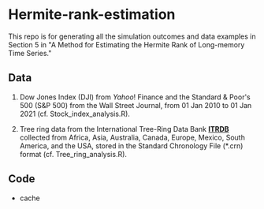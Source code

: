 # Hermite-rank-estimation

This repo is for generating all the simulation outcomes and data examples in Section 5 in "A Method for Estimating the Hermite Rank of Long-memory Time Series."

## Data

1) Dow Jones Index (DJI) from $Yahoo!$ Finance and the Standard & Poor's 500 (S&P 500) from the Wall Street Journal, from 01 Jan 2010 to 01 Jan 2021 (cf. Stock_index_analysis.R).

3) Tree ring data from the International Tree-Ring Data Bank **[ITRDB](https://www.ncei.noaa.gov/products/paleoclimatology/tree-ring)** collected from Africa, Asia, Australia, Canada, Europe, Mexico, South America, and the USA, stored in the Standard Chronology File
(*.crn) format (cf. Tree_ring_analysis.R).

## Code

- cache


